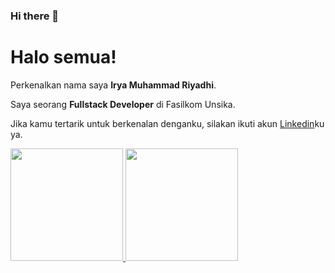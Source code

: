 ### Hi there 👋

<!--
**iwrrr/iwrrr** is a ✨ _special_ ✨ repository because its `README.md` (this file) appears on your GitHub profile.

Here are some ideas to get you started:

- 🔭 I’m currently working on ...
- 🌱 I’m currently learning ...
- 👯 I’m looking to collaborate on ...
- 🤔 I’m looking for help with ...
- 💬 Ask me about ...
- 📫 How to reach me: ...
- 😄 Pronouns: ...
- ⚡ Fun fact: ...
-->

# Halo semua! 

Perkenalkan nama saya **Irya Muhammad Riyadhi**.

Saya seorang **Fullstack Developer** di Fasilkom Unsika.

Jika kamu tertarik untuk berkenalan denganku, silakan ikuti akun [Linkedin](https://www.linkedin.com/in/irya-muhammad-9494971b3/)ku ya.

<p align="left">
<a href="https://github.com/iwrrr">
  <img height="180em" src="https://github-readme-stats-eight-theta.vercel.app/api?username=iwrrr&show_icons=true&theme=algolia&include_all_commits=true&count_private=true"/>
  <img height="180em" src="https://github-readme-stats-eight-theta.vercel.app/api/top-langs/?username=iwrrr&layout=compact&langs_count=8&theme=algolia"/>
</a>
</p>
